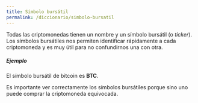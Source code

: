 ```yaml
---
title: Símbolo bursátil
permalink: /diccionario/simbolo-bursatil
---
```


Todas las criptomonedas tienen un nombre y un símbolo bursátil (o _ticker_). Los símbolos bursátiles nos permiten identificar rápidamente a cada criptomoneda y es muy útil para no confundirnos una con otra.

##### Ejemplo

El símbolo bursátil de bitcoin es **BTC**.

Es importante ver correctamente los símbolos bursátiles porque sino uno puede comprar la criptomoneda equivocada.